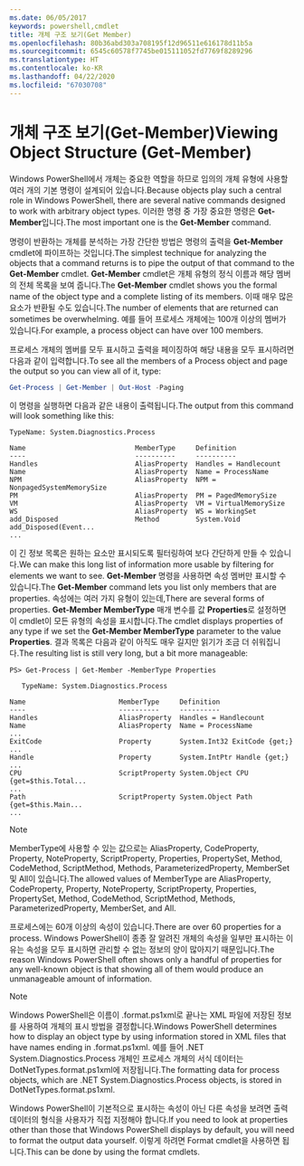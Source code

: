```yaml
---
ms.date: 06/05/2017
keywords: powershell,cmdlet
title: 개체 구조 보기(Get Member)
ms.openlocfilehash: 80b36abd303a708195f12d96511e616178d11b5a
ms.sourcegitcommit: 6545c60578f7745be015111052fd7769f8289296
ms.translationtype: HT
ms.contentlocale: ko-KR
ms.lasthandoff: 04/22/2020
ms.locfileid: "67030708"
---
```

# <a name="viewing-object-structure-get-member"></a><span data-ttu-id="4f25f-103">개체 구조 보기(Get-Member)</span><span class="sxs-lookup"><span data-stu-id="4f25f-103">Viewing Object Structure (Get-Member)</span></span>

<span data-ttu-id="4f25f-104">Windows PowerShell에서 개체는 중요한 역할을 하므로 임의의 개체 유형에 사용할 여러 개의 기본 명령이 설계되어 있습니다.</span><span class="sxs-lookup"><span data-stu-id="4f25f-104">Because objects play such a central role in Windows PowerShell, there are several native commands designed to work with arbitrary object types.</span></span> <span data-ttu-id="4f25f-105">이러한 명령 중 가장 중요한 명령은 **Get-Member**입니다.</span><span class="sxs-lookup"><span data-stu-id="4f25f-105">The most important one is the **Get-Member** command.</span></span>

<span data-ttu-id="4f25f-106">명령이 반환하는 개체를 분석하는 가장 간단한 방법은 명령의 출력을 **Get-Member** cmdlet에 파이프하는 것입니다.</span><span class="sxs-lookup"><span data-stu-id="4f25f-106">The simplest technique for analyzing the objects that a command returns is to pipe the output of that command to the **Get-Member** cmdlet.</span></span> <span data-ttu-id="4f25f-107">**Get-Member** cmdlet은 개체 유형의 정식 이름과 해당 멤버의 전체 목록을 보여 줍니다.</span><span class="sxs-lookup"><span data-stu-id="4f25f-107">The **Get-Member** cmdlet shows you the formal name of the object type and a complete listing of its members.</span></span> <span data-ttu-id="4f25f-108">이때 매우 많은 요소가 반환될 수도 있습니다.</span><span class="sxs-lookup"><span data-stu-id="4f25f-108">The number of elements that are returned can sometimes be overwhelming.</span></span> <span data-ttu-id="4f25f-109">예를 들어 프로세스 개체에는 100개 이상의 멤버가 있습니다.</span><span class="sxs-lookup"><span data-stu-id="4f25f-109">For example, a process object can have over 100 members.</span></span>

<span data-ttu-id="4f25f-110">프로세스 개체의 멤버를 모두 표시하고 출력을 페이징하여 해당 내용을 모두 표시하려면 다음과 같이 입력합니다.</span><span class="sxs-lookup"><span data-stu-id="4f25f-110">To see all the members of a Process object and page the output so you can view all of it, type:</span></span>

```powershell
Get-Process | Get-Member | Out-Host -Paging
```

<span data-ttu-id="4f25f-111">이 명령을 실행하면 다음과 같은 내용이 출력됩니다.</span><span class="sxs-lookup"><span data-stu-id="4f25f-111">The output from this command will look something like this:</span></span>

```output
TypeName: System.Diagnostics.Process

Name                           MemberType     Definition
----                           ----------     ----------
Handles                        AliasProperty  Handles = Handlecount
Name                           AliasProperty  Name = ProcessName
NPM                            AliasProperty  NPM = NonpagedSystemMemorySize
PM                             AliasProperty  PM = PagedMemorySize
VM                             AliasProperty  VM = VirtualMemorySize
WS                             AliasProperty  WS = WorkingSet
add_Disposed                   Method         System.Void add_Disposed(Event...
...
```

<span data-ttu-id="4f25f-112">이 긴 정보 목록은 원하는 요소만 표시되도록 필터링하여 보다 간단하게 만들 수 있습니다.</span><span class="sxs-lookup"><span data-stu-id="4f25f-112">We can make this long list of information more usable by filtering for elements we want to see.</span></span> <span data-ttu-id="4f25f-113">**Get-Member** 명령을 사용하면 속성 멤버만 표시할 수 있습니다.</span><span class="sxs-lookup"><span data-stu-id="4f25f-113">The **Get-Member** command lets you list only members that are properties.</span></span> <span data-ttu-id="4f25f-114">속성에는 여러 가지 유형이 있는데,</span><span class="sxs-lookup"><span data-stu-id="4f25f-114">There are several forms of properties.</span></span> <span data-ttu-id="4f25f-115">**Get-Member MemberType** 매개 변수를 값 **Properties**로 설정하면 이 cmdlet이 모든 유형의 속성을 표시합니다.</span><span class="sxs-lookup"><span data-stu-id="4f25f-115">The cmdlet displays properties of any type if we set the **Get-Member MemberType** parameter to the value **Properties**.</span></span> <span data-ttu-id="4f25f-116">결과 목록은 다음과 같이 아직도 매우 길지만 읽기가 조금 더 쉬워집니다.</span><span class="sxs-lookup"><span data-stu-id="4f25f-116">The resulting list is still very long, but a bit more manageable:</span></span>

```
PS> Get-Process | Get-Member -MemberType Properties

   TypeName: System.Diagnostics.Process

Name                       MemberType     Definition
----                       ----------     ----------
Handles                    AliasProperty  Handles = Handlecount
Name                       AliasProperty  Name = ProcessName
...
ExitCode                   Property       System.Int32 ExitCode {get;}
...
Handle                     Property       System.IntPtr Handle {get;}
...
CPU                        ScriptProperty System.Object CPU {get=$this.Total...
...
Path                       ScriptProperty System.Object Path {get=$this.Main...
...
```

> [!NOTE]
> <span data-ttu-id="4f25f-117">MemberType에 사용할 수 있는 값으로는 AliasProperty, CodeProperty, Property, NoteProperty, ScriptProperty, Properties, PropertySet, Method, CodeMethod, ScriptMethod, Methods, ParameterizedProperty, MemberSet 및 All이 있습니다.</span><span class="sxs-lookup"><span data-stu-id="4f25f-117">The allowed values of MemberType are AliasProperty, CodeProperty, Property, NoteProperty, ScriptProperty, Properties, PropertySet, Method, CodeMethod, ScriptMethod, Methods, ParameterizedProperty, MemberSet, and All.</span></span>

<span data-ttu-id="4f25f-118">프로세스에는 60개 이상의 속성이 있습니다.</span><span class="sxs-lookup"><span data-stu-id="4f25f-118">There are over 60 properties for a process.</span></span> <span data-ttu-id="4f25f-119">Windows PowerShell이 종종 잘 알려진 개체의 속성을 일부만 표시하는 이유는 속성을 모두 표시하면 관리할 수 없는 정보의 양이 많아지기 때문입니다.</span><span class="sxs-lookup"><span data-stu-id="4f25f-119">The reason Windows PowerShell often shows only a handful of properties for any well-known object is that showing all of them would produce an unmanageable amount of information.</span></span>

> [!NOTE]
> <span data-ttu-id="4f25f-120">Windows PowerShell은 이름이 .format.ps1xml로 끝나는 XML 파일에 저장된 정보를 사용하여 개체의 표시 방법을 결정합니다.</span><span class="sxs-lookup"><span data-stu-id="4f25f-120">Windows PowerShell determines how to display an object type by using information stored in XML files that have names ending in .format.ps1xml.</span></span> <span data-ttu-id="4f25f-121">예를 들어 .NET System.Diagnostics.Process 개체인 프로세스 개체의 서식 데이터는 DotNetTypes.format.ps1xml에 저장됩니다.</span><span class="sxs-lookup"><span data-stu-id="4f25f-121">The formatting data for process objects, which are .NET System.Diagnostics.Process objects, is stored in DotNetTypes.format.ps1xml.</span></span>

<span data-ttu-id="4f25f-122">Windows PowerShell이 기본적으로 표시하는 속성이 아닌 다른 속성을 보려면 출력 데이터의 형식을 사용자가 직접 지정해야 합니다.</span><span class="sxs-lookup"><span data-stu-id="4f25f-122">If you need to look at properties other than those that Windows PowerShell displays by default, you will need to format the output data yourself.</span></span> <span data-ttu-id="4f25f-123">이렇게 하려면 Format cmdlet을 사용하면 됩니다.</span><span class="sxs-lookup"><span data-stu-id="4f25f-123">This can be done by using the format cmdlets.</span></span>
